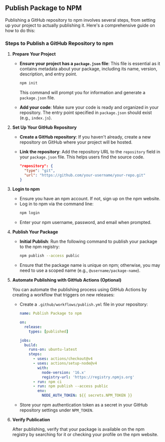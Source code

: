 ## Publish Package to NPM
Publishing a GitHub repository to npm involves several steps, from setting up your project to actually publishing it. Here's a comprehensive guide on how to do this:

### Steps to Publish a GitHub Repository to npm

1. **Prepare Your Project**

   - **Ensure your project has a `package.json` file**: This file is essential as it contains metadata about your package, including its name, version, description, and entry point.
     ```bash
     npm init
     ```
     This command will prompt you for information and generate a `package.json` file.

   - **Add your code**: Make sure your code is ready and organized in your repository. The entry point specified in `package.json` should exist (e.g., `index.js`).

2. **Set Up Your GitHub Repository**

   - **Create a GitHub repository**: If you haven't already, create a new repository on GitHub where your project will be hosted.

   - **Link the repository**: Add the repository URL to the `repository` field in your `package.json` file. This helps users find the source code.
     ```json
     "repository": {
       "type": "git",
       "url": "https://github.com/your-username/your-repo.git"
     }
     ```

3. **Login to npm**

   - Ensure you have an npm account. If not, sign up on the npm website.
   - Log in to npm via the command line:
     ```bash
     npm login
     ```
   - Enter your npm username, password, and email when prompted.

4. **Publish Your Package**

   - **Initial Publish**: Run the following command to publish your package to the npm registry:
     ```bash
     npm publish --access public
     ```
   - Ensure that the package name is unique on npm; otherwise, you may need to use a scoped name (e.g., `@username/package-name`).

5. **Automate Publishing with GitHub Actions (Optional)**

   You can automate the publishing process using GitHub Actions by creating a workflow that triggers on new releases:

   - Create a `.github/workflows/publish.yml` file in your repository:
     ```yaml
     name: Publish Package to npm

     on:
       release:
         types: [published]

     jobs:
       build:
         runs-on: ubuntu-latest
         steps:
           - uses: actions/checkout@v4
           - uses: actions/setup-node@v4
             with:
               node-version: '16.x'
               registry-url: 'https://registry.npmjs.org'
           - run: npm ci
           - run: npm publish --access public
             env:
               NODE_AUTH_TOKEN: ${{ secrets.NPM_TOKEN }}
     ```
   - Store your npm authentication token as a secret in your GitHub repository settings under `NPM_TOKEN`.

6. **Verify Publication**

   After publishing, verify that your package is available on the npm registry by searching for it or checking your profile on the npm website.